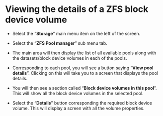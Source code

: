 # Viewing the details of a ZFS block device volume

- Select the “**Storage**” main menu item on the left of the screen.

- Select the “**ZFS Pool manager**” sub menu tab.

- The main area will then display the list of all available pools along with the datasets/block device volumes in each of the pools.

- Corresponding to each pool, you will see a button saying “**View pool details**”. Clicking on this will take you to a screen that displays the pool details.


- You will then see a section called “**Block device volumes in this pool**”. This will show all the block device volumes in the selected pool.


- Select the “**Details**” button corresponding the required block device volume. This will display a screen with all the volume properties.